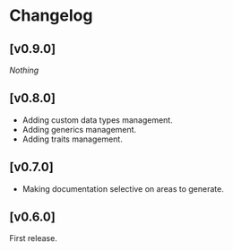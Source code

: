 
# Changelog

## [v0.9.0]

_Nothing_

## [v0.8.0]

- Adding custom data types management.
- Adding generics management.
- Adding traits management.

## [v0.7.0]

- Making documentation selective on areas to generate.

## [v0.6.0]

First release.
